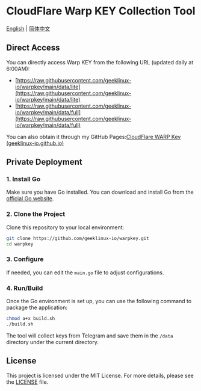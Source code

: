 # CloudFlare Warp KEY Collection Tool

[English](README.md) | [简体中文](README_CN.md) 

## Direct Access

You can directly access Warp KEY from the following URL (updated daily at 6:00AM):

- [https://raw.githubusercontent.com/geeklinux-io/warpkey/main/data/lite](https://raw.githubusercontent.com/geeklinux-io/warpkey/main/data/lite)
- [https://raw.githubusercontent.com/geeklinux-io/warpkey/main/data/full](https://raw.githubusercontent.com/geeklinux-io/warpkey/main/data/full)

You can also obtain it through my GitHub Pages:[CloudFlare WARP Key (geeklinux-io.github.io)](https://geeklinux-io.github.io/warpkey/)

## Private Deployment

### 1. Install Go

Make sure you have Go installed. You can download and install Go from the [official Go website](https://golang.org/dl/).

### 2. Clone the Project

Clone this repository to your local environment:

```bash
git clone https://github.com/geeklinux-io/warpkey.git
cd warpkey
```

### 3. Configure

If needed, you can edit the `main.go` file to adjust configurations.

### 4. Run/Build

Once the Go environment is set up, you can use the following command to package the application:

```bash
chmod a+x build.sh
./build.sh
```

The tool will collect keys from Telegram and save them in the `/data` directory under the current directory.

## License

This project is licensed under the MIT License. For more details, please see the [LICENSE](LICENSE) file.

